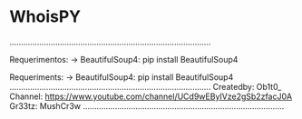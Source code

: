 # WhoisPY
........................................................................................

Requerimentos:
-> BeautifulSoup4: pip install BeautifulSoup4

Requeriments:
-> BeautifulSoup4: pip install BeautifulSoup4
........................................................................................
Createdby: Ob1t0_
Channel: https://www.youtube.com/channel/UCd9wEByIVze2gSb2zfacJ0A
Gr33tz: MushCr3w
........................................................................................
